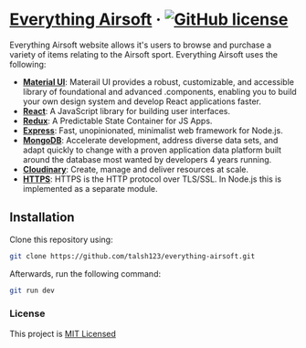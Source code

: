 # [Everything Airsoft](https://github.com/talsh123/everything-airsoft) &middot; [![GitHub license](https://img.shields.io/badge/license-MIT-blue.svg)](https://github.com/talsh123/everything-airsoft/blob/main/LICENSE)

Everything Airsoft website allows it's users to browse and purchase a variety of items relating to the Airsoft sport.
Everything Airsoft uses the following:

- **[Material UI](https://mui.com/)**: Materail UI provides a robust, customizable, and accessible library of foundational and advanced .components, enabling you to build your own design system and develop React applications faster.
- **[React](https://reactjs.org/)**: A JavaScript library for building user interfaces.
- **[Redux](https://redux.js.org/)**: A Predictable State Container for JS Apps.
- **[Express](https://expressjs.com/)**: Fast, unopinionated, minimalist web framework for Node.js.
- **[MongoDB](https://www.mongodb.com/)**: Accelerate development, address diverse data sets, and adapt quickly to change with a proven application data platform built around the database most wanted by developers 4 years running.
- **[Cloudinary](https://cloudinary.com/)**: Create, manage and deliver resources at scale.
- **[HTTPS](https://nodejs.org/api/https.html)**: HTTPS is the HTTP protocol over TLS/SSL. In Node.js this is implemented as a separate module.

## Installation

Clone this repository using:

```bash
git clone https://github.com/talsh123/everything-airsoft.git
```

Afterwards, run the following command:

```bash
git run dev
```

### License

This project is [MIT Licensed]('./LICENSE)

